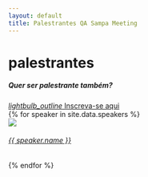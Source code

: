 ```yaml
---
layout: default
title: Palestrantes QA Sampa Meeting
---
```


<div class="row"><div class="col s12"><h1 class="qasp-title">palestrantes</h1></div></div>
<div class="divider"></div>
<div class="row">
  <div class="col s12 center">
    <h5>Quer ser palestrante também?</h5>
    <a href="https://qasampameeting.typeform.com/to/Qxo6rT" target="_blank" class="waves-effect waves-light btn">
      <i class="material-icons right">lightbulb_outline</i>
      Inscreva-se aqui
    </a>
  </div>
</div>
<div class="row">
{% for speaker in site.data.speakers %}
  <div class="col xl3 l4 s12 qasp-speaker-card">
    <div class="card white grey-text text-darken-4">
      <div class="card-image">
        <a href="{{ speaker.link }}" target="_blank">
          <img src="/assets/img/speakers/{{ speaker.image }}">
        </a>
      </div>
      <div class="card-content valign-wrapper center-align">
        <span class="card-title center"><a class="teal-text" href="{{ speaker.link }}" target="_blank"><h6>{{ speaker.name }}</h6></a></span>
      </div>
    </div>
  </div>
{% endfor %}

